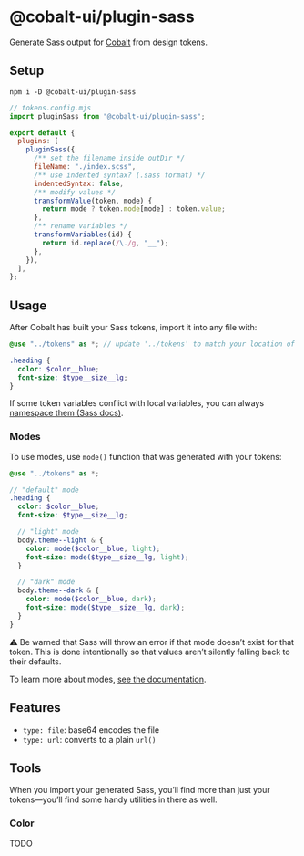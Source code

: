 # @cobalt-ui/plugin-sass

Generate Sass output for [Cobalt](https://cobalt-ui.pages.dev) from design tokens.

## Setup

```
npm i -D @cobalt-ui/plugin-sass
```

```js
// tokens.config.mjs
import pluginSass from "@cobalt-ui/plugin-sass";

export default {
  plugins: [
    pluginSass({
      /** set the filename inside outDir */
      fileName: "./index.scss",
      /** use indented syntax? (.sass format) */
      indentedSyntax: false,
      /** modify values */
      transformValue(token, mode) {
        return mode ? token.mode[mode] : token.value;
      },
      /** rename variables */
      transformVariables(id) {
        return id.replace(/\./g, "__");
      },
    }),
  ],
};
```

## Usage

After Cobalt has built your Sass tokens, import it into any file with:

```scss
@use "../tokens" as *; // update '../tokens' to match your location of tokens/index.scss

.heading {
  color: $color__blue;
  font-size: $type__size__lg;
}
```

If some token variables conflict with local variables, you can always [namespace them (Sass docs)](https://sass-lang.com/documentation/at-rules/use#choosing-a-namespace).

### Modes

To use modes, use `mode()` function that was generated with your tokens:

```scss
@use "../tokens" as *;

// "default" mode
.heading {
  color: $color__blue;
  font-size: $type__size__lg;

  // "light" mode
  body.theme--light & {
    color: mode($color__blue, light);
    font-size: mode($type__size__lg, light);
  }

  // "dark" mode
  body.theme--dark & {
    color: mode($color__blue, dark);
    font-size: mode($type__size__lg, dark);
  }
}
```

⚠️ Be warned that Sass will throw an error if that mode doesn’t exist for that token. This is done intentionally so that values aren’t silently falling back to their defaults.

To learn more about modes, [see the documentation](https://cobalt-ui.pages.dev/docs/modes).

## Features

- `type: file`: base64 encodes the file
- `type: url`: converts to a plain `url()`

## Tools

When you import your generated Sass, you’ll find more than just your tokens—you’ll find some handy utilities in there as well.

### Color

TODO
